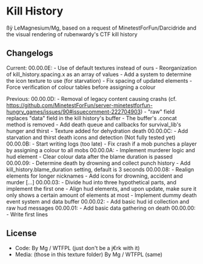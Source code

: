 Kill History
============

ßÿ LeMagnesium/Mg, based on a request of MinetestForFun/Darcidride and the visual rendering of rubenwardy's CTF kill history

## Changelogs

Current:
00.00.0E: - Use of default textures instead of ours
	  - Reorganization of kill_history.spacing.x as an array of values
	  - Add a system to determine the icon texture to use (for starvation)
	  - Fix spacing of updated elements
	  - Force verification of colour tables before assigning a colour

Previous:
00.00.0D: - Removal of legacy content causing crashs (cf. https://github.com/MinetestForFun/server-minetestforfun-hungry_games/issues/90#issuecomment-222704903)
	  - "raw" field replaces "data" field in the kill history's buffer
	  - The buffer's .concat method is removed
	  - Add death queue and callbacks for survival_lib's hunger and thirst
	  - Texture added for dehydration death
00.00.0C: - Add starvation and thirst death icons and detection (Not fully tested yet)
00.00.0B: - Start writing logs (too late)
	  - Fix crash if a mob punches a player by assigning a colour to all mobs
00.00.0A: - Implement murderer logic and hud element
	  - Clear colour data after the blame duration is passed
00.00.09: - Determine death by drowning and collect punch history
	  - Add kill_history.blame_duration setting, default is 3 seconds
00.00.08: - Realign elements for longer nicknames
	  - Add icons for drowning, accident and murder
[...]
00.00.03: - Divide hud into three hypothetical parts, and implement the first one
	  - Align hud elements, and upon update, make sure it only shows a certain amount of elements at most
	  - Implement dummy death event system and data buffer
00.00.02: - Add basic hud id collection and raw hud messages
00.00.01: - Add basic data gathering on death
00.00.00: - Write first lines

## License
   - Code: By Mg / WTFPL (just don't be a j€rk with it)
   - Media: (those in this texture folder) By Mg / WTFPL (same)
